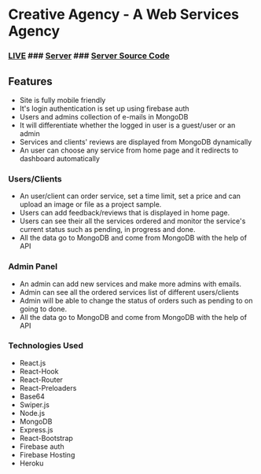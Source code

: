 
# Creative Agency - A Web Services Agency

### [LIVE](https://creative-agency2020.web.app/) ### [Server](https://creative-agency2020.herokuapp.com) ### [Server Source Code](https://github.com/bdmostafa/creative-agency-server)

## Features
- Site is fully mobile friendly
- It's login authentication is set up using firebase auth
- Users and admins collection of e-mails in MongoDB
- It will differentiate whether the logged in user is a guest/user or an admin
- Services and clients' reviews are displayed from MongoDB dynamically
- An user can choose any service from home page and it redirects to dashboard automatically

### Users/Clients 
- An user/client can order service, set a time limit, set a price and can upload an image or file as a project sample.
- Users can add feedback/reviews that is displayed in home page.
- Users can see their all the services ordered and monitor the service's current status such as pending, in progress and done.
- All the data go to MongoDB and come from MongoDB with the help of API

### Admin Panel
- An admin can add new services and make more admins with emails.
- Admin can see all the ordered services list of different users/clients
- Admin will be able to change the status of orders such as pending to on going to done.
- All the data go to MongoDB and come from MongoDB with the help of API


### Technologies Used 
- React.js
- React-Hook
- React-Router
- React-Preloaders
- Base64
- Swiper.js
- Node.js
- MongoDB
- Express.js
- React-Bootstrap
- Firebase auth
- Firebase Hosting
- Heroku

